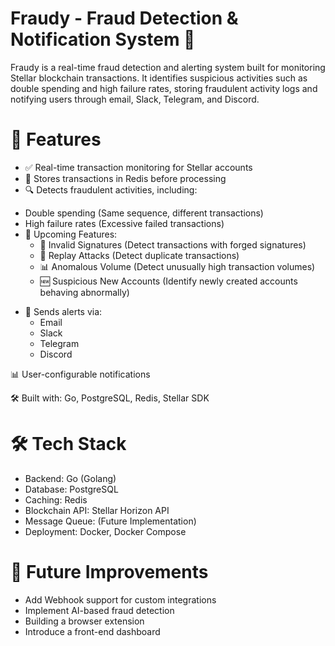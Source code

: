# Fraudy - Fraud Detection & Notification System 🚨
Fraudy is a real-time fraud detection and alerting system built for monitoring Stellar blockchain transactions. It identifies suspicious activities such as double spending and high failure rates, storing fraudulent activity logs and notifying users through email, Slack, Telegram, and Discord.
# 🔹 Features

- ✅ Real-time transaction monitoring for Stellar accounts
- 🔄 Stores transactions in Redis before processing
- 🔍 Detects fraudulent activities, including:
* Double spending (Same sequence, different transactions)
* High failure rates (Excessive failed transactions)
* 🚀 Upcoming Features:
  - 🛑 Invalid Signatures (Detect transactions with forged signatures)
  - 🔁 Replay Attacks (Detect duplicate transactions)
  - 📊 Anomalous Volume (Detect unusually high transaction volumes)
  - 🆕 Suspicious New Accounts (Identify newly created accounts behaving abnormally)
- 📩 Sends alerts via:
  * Email
  * Slack
  * Telegram
  * Discord
 
📊 User-configurable notifications

🛠 Built with: Go, PostgreSQL, Redis, Stellar SDK

# 🛠 Tech Stack
- Backend: Go (Golang)
- Database: PostgreSQL
- Caching: Redis
- Blockchain API: Stellar Horizon API
- Message Queue: (Future Implementation)
- Deployment: Docker, Docker Compose

# 🔄 Future Improvements
- Add Webhook support for custom integrations
- Implement AI-based fraud detection
- Building a browser extension
- Introduce a front-end dashboard
